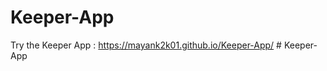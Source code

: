 # Keeper-App
Try the Keeper App : https://mayank2k01.github.io/Keeper-App/
#   K e e p e r - A p p  
 